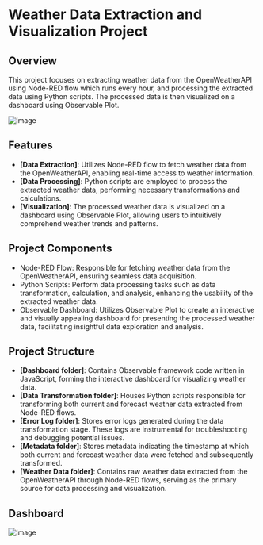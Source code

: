 # Weather Data Extraction and Visualization Project

## Overview
This project focuses on extracting weather data from the OpenWeatherAPI using Node-RED flow which runs every hour, and processing the extracted data using Python scripts. The processed data is then visualized on a dashboard using Observable Plot.

![image](https://github.com/Revalorise/node-red-weather-api/assets/82700651/b1fd45ec-b613-400e-ad76-3feccd9c0821)
## Features
- **[Data Extraction]**: Utilizes Node-RED flow to fetch weather data from the OpenWeatherAPI, enabling real-time access to weather information.
- **[Data Processing]**: Python scripts are employed to process the extracted weather data, performing necessary transformations and calculations.
- **[Visualization]**: The processed weather data is visualized on a dashboard using Observable Plot, allowing users to intuitively comprehend weather trends and patterns.

## Project Components
- Node-RED Flow: Responsible for fetching weather data from the OpenWeatherAPI, ensuring seamless data acquisition.
- Python Scripts: Perform data processing tasks such as data transformation, calculation, and analysis, enhancing the usability of the extracted weather data.
- Observable Dashboard: Utilizes Observable Plot to create an interactive and visually appealing dashboard for presenting the processed weather data, facilitating insightful data exploration and analysis.

## Project Structure
- **[Dashboard folder]**: Contains Observable framework code written in JavaScript, forming the interactive dashboard for visualizing weather data.
- **[Data Transformation folder]**: Houses Python scripts responsible for transforming both current and forecast weather data extracted from Node-RED flows.
- **[Error Log folder]**: Stores error logs generated during the data transformation stage. These logs are instrumental for troubleshooting and debugging potential issues.
- **[Metadata folder]**: Stores metadata indicating the timestamp at which both current and forecast weather data were fetched and subsequently transformed.
- **[Weather Data folder]**: Contains raw weather data extracted from the OpenWeatherAPI through Node-RED flows, serving as the primary source for data processing and visualization.

## Dashboard
![image](https://github.com/Revalorise/node-red-weather-api/assets/82700651/756d71ad-3274-49f0-a10c-5dfe9ac2fbce)
